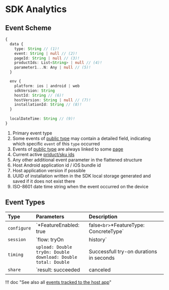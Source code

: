 # SDK Analytics

## Event Scheme

``` typescript
{
  data {
    type: String // (1)!
    event: String | null // (2)!
    pageId: String | null // (3)!
    productIds: List<String> | null // (4)!
    parameter1...N: Any | null // (5)!
  }

  env {
    platform: ios | android | web
    sdkVersion: String
    hostId: String // (6)!
    hostVersion: String | null // (7)!
    installationId: String // (8)!
  }
  
  localDateTime: String // (9)!
}
```

1. Primary event type
2. Some events of [public type](../../sdk/about/analytics/analytics.md#event-types) may contain a detailed field, indicating which specific `event` of this `type` occurred
3. Events of [public type](../../sdk/about/analytics/analytics.md#event-types) are always linked to some [page](../../sdk/about/analytics/analytics.md#page-identifiers)
4. Current active [priduct/sku ids](../../sdk/about/analytics/analytics.md#products-identifiers)
5. Any other additional event parameter in the flattened structure
6. Host Android application id / iOS bundle id
7. Host application version if possible
8. UUID of installation written in the SDK local storage generated and saved if it does not exist there
9. ISO-8601 date time string when the event occurred on the device

## Event Types

| Type | Parameters | Description | 
| :--- |  :-------- | :---------- |
| `configure` | `*FeatureEnabled: true | false`<br>`*FeatureType: ConcreteType` | Configure SDK with features set |
| `session`   | `flow: tryOn | history` | Start of a new SDK session |
| `timing`    | `upload: Double`<br>`tryOn: Double`<br>`download: Double`<br>`total: Double` | Successfull try-on durations in seconds |
| `share`     | `result: succeeded | canceled | failed`<br>`target: String` | Result of share to `target` app id |

!!! doc "See also all [events tracked to the host app](../../sdk/about/analytics/analytics.md#event-types)"
